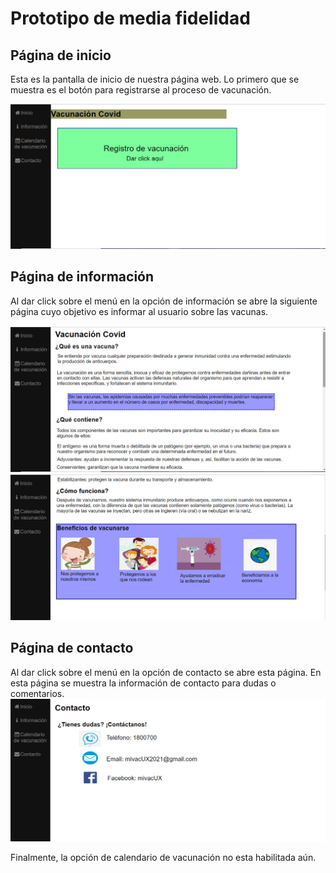 # Prototipo de media fidelidad



## **Página de inicio**

Esta es la pantalla de inicio de nuestra página web. Lo primero que se muestra es el botón para registrarse al proceso de vacunación.

![alt text](https://github.com/ADSI-ITAM-2021/UX-Repository/blob/main/entregable2/imgMD/inicio.png?raw=true)




## Página de información



Al dar click sobre el menú en la opción de información se abre la siguiente página cuyo objetivo es informar al usuario sobre las vacunas.

 ![alt text](https://github.com/ADSI-ITAM-2021/UX-Repository/blob/main/entregable2/imgMD/info%201.png?raw=true)
 ![alt text](https://github.com/ADSI-ITAM-2021/UX-Repository/blob/main/entregable2/imgMD/info2.png?raw=true)




## Página de contacto


Al dar click sobre el menú en la opción de contacto se abre esta página. En esta página se muestra la información de contacto para dudas o comentarios.
![alt text](https://github.com/ADSI-ITAM-2021/UX-Repository/blob/main/entregable2/imgMD/contacto.png?raw=true)


Finalmente, la opción de calendario de vacunación no esta habilitada aún.

 
 
